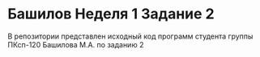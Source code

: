 # Башилов Неделя 1 Задание 2
В репозитории представлен исходный код программ студента группы ПКсп-120 Башилова М.А. по заданию 2
